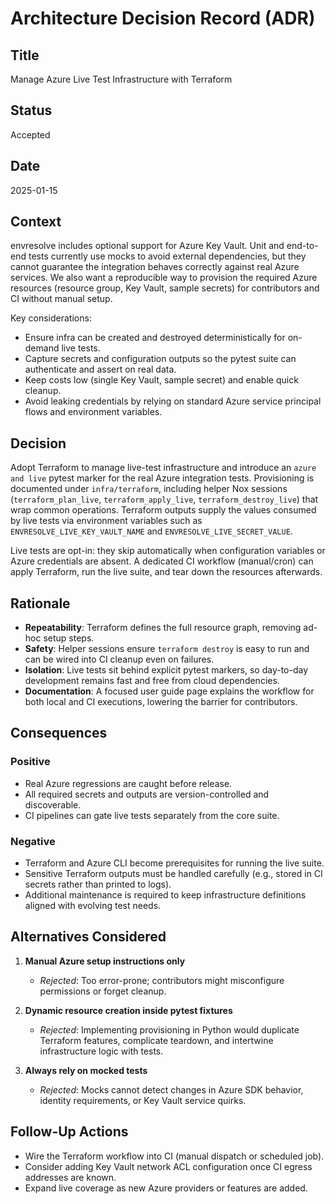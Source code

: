 # Architecture Decision Record (ADR)

## Title

Manage Azure Live Test Infrastructure with Terraform

## Status

Accepted

## Date

2025-01-15

## Context

envresolve includes optional support for Azure Key Vault. Unit and end-to-end tests currently use mocks to avoid external dependencies, but they cannot guarantee the integration behaves correctly against real Azure services. We also want a reproducible way to provision the required Azure resources (resource group, Key Vault, sample secrets) for contributors and CI without manual setup.

Key considerations:

- Ensure infra can be created and destroyed deterministically for on-demand live tests.
- Capture secrets and configuration outputs so the pytest suite can authenticate and assert on real data.
- Keep costs low (single Key Vault, sample secret) and enable quick cleanup.
- Avoid leaking credentials by relying on standard Azure service principal flows and environment variables.

## Decision

Adopt Terraform to manage live-test infrastructure and introduce an `azure and live` pytest marker for the real Azure integration tests. Provisioning is documented under `infra/terraform`, including helper Nox sessions (`terraform_plan_live`, `terraform_apply_live`, `terraform_destroy_live`) that wrap common operations. Terraform outputs supply the values consumed by live tests via environment variables such as `ENVRESOLVE_LIVE_KEY_VAULT_NAME` and `ENVRESOLVE_LIVE_SECRET_VALUE`.

Live tests are opt-in: they skip automatically when configuration variables or Azure credentials are absent. A dedicated CI workflow (manual/cron) can apply Terraform, run the live suite, and tear down the resources afterwards.

## Rationale

- **Repeatability**: Terraform defines the full resource graph, removing ad-hoc setup steps.
- **Safety**: Helper sessions ensure `terraform destroy` is easy to run and can be wired into CI cleanup even on failures.
- **Isolation**: Live tests sit behind explicit pytest markers, so day-to-day development remains fast and free from cloud dependencies.
- **Documentation**: A focused user guide page explains the workflow for both local and CI executions, lowering the barrier for contributors.

## Consequences

### Positive

- Real Azure regressions are caught before release.
- All required secrets and outputs are version-controlled and discoverable.
- CI pipelines can gate live tests separately from the core suite.

### Negative

- Terraform and Azure CLI become prerequisites for running the live suite.
- Sensitive Terraform outputs must be handled carefully (e.g., stored in CI secrets rather than printed to logs).
- Additional maintenance is required to keep infrastructure definitions aligned with evolving test needs.

## Alternatives Considered

1. **Manual Azure setup instructions only**
   - *Rejected*: Too error-prone; contributors might misconfigure permissions or forget cleanup.

2. **Dynamic resource creation inside pytest fixtures**
   - *Rejected*: Implementing provisioning in Python would duplicate Terraform features, complicate teardown, and intertwine infrastructure logic with tests.

3. **Always rely on mocked tests**
   - *Rejected*: Mocks cannot detect changes in Azure SDK behavior, identity requirements, or Key Vault service quirks.

## Follow-Up Actions

- Wire the Terraform workflow into CI (manual dispatch or scheduled job).
- Consider adding Key Vault network ACL configuration once CI egress addresses are known.
- Expand live coverage as new Azure providers or features are added.
